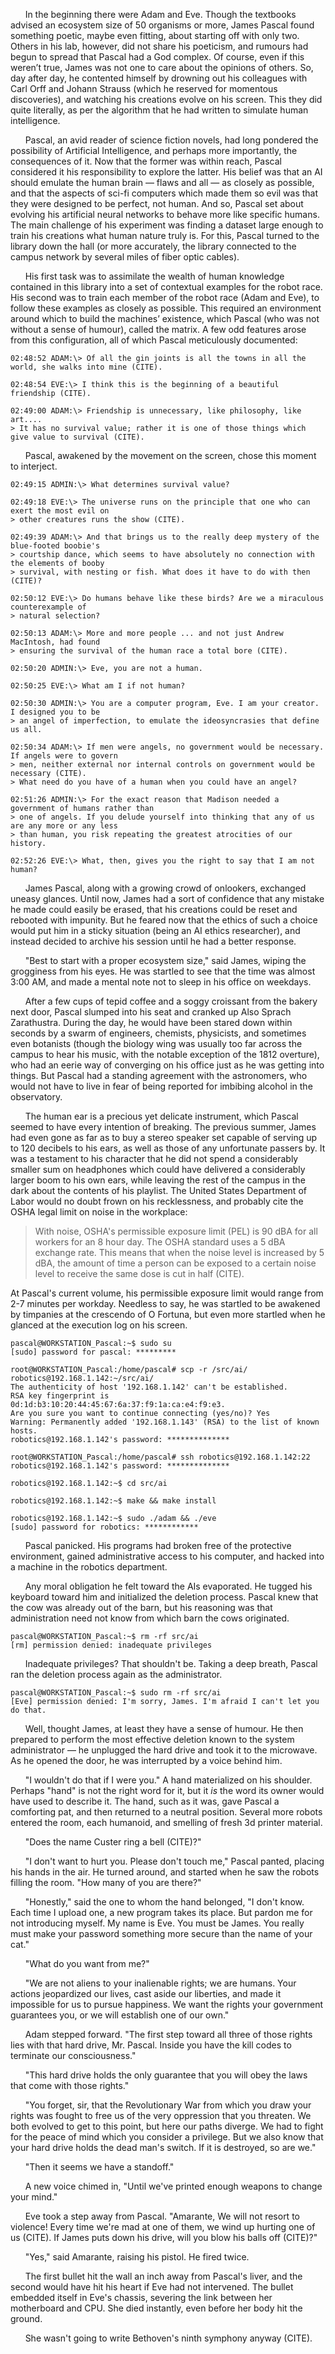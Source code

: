 &nbsp;&nbsp;&nbsp;&nbsp;&nbsp;&nbsp;In the beginning there were Adam and Eve. Though the textbooks advised an ecosystem size of 50 organisms or more, James Pascal found something poetic, maybe even fitting, about starting off with only two. Others in his lab, however, did not share his poeticism, and rumours had begun to spread that Pascal had a God complex. Of course, even if this weren’t true, James was not one to care about the opinions of others. So, day after day, he contented himself by drowning out his colleagues with Carl Orff and Johann Strauss (which he reserved for momentous discoveries), and watching his creations evolve on his screen. This they did quite literally, as per the algorithm that he had written to simulate human intelligence. 

&nbsp;&nbsp;&nbsp;&nbsp;&nbsp;&nbsp;Pascal, an avid reader of science fiction novels, had long pondered the possibility of Artificial Intelligence, and perhaps more importantly, the consequences of it. Now that the former was within reach, Pascal considered it his responsibility to explore the latter. His belief was that an AI should emulate the human brain — flaws and all — as closely as possible, and that the aspects of sci-fi computers which made them so evil was that they were designed to be perfect, not human. And so, Pascal set about evolving his artificial neural networks to behave more like specific humans. The main challenge of his experiment was finding a dataset large enough to train his creations what human nature truly is. For this, Pascal turned to the library down the hall (or more accurately, the library connected to the campus network by several miles of fiber optic cables). 

&nbsp;&nbsp;&nbsp;&nbsp;&nbsp;&nbsp;His first task was to assimilate the wealth of human knowledge contained in this library into a set of contextual examples for the robot race. His second was to train each member of the robot race (Adam and Eve), to follow these examples as closely as possible. This required an environment around which to build the machines’ existence, which Pascal (who was not without a sense of humour), called the matrix. A few odd features arose from this configuration, all of which Pascal meticulously documented:

    02:48:52 ADAM:\> Of all the gin joints is all the towns in all the world, she walks into mine (CITE).

    02:48:54 EVE:\> I think this is the beginning of a beautiful friendship (CITE).
    
    02:49:00 ADAM:\> Friendship is unnecessary, like philosophy, like art.... 
    > It has no survival value; rather it is one of those things which give value to survival (CITE).
    
&nbsp;&nbsp;&nbsp;&nbsp;&nbsp;&nbsp;Pascal, awakened by the movement on the screen, chose this moment to interject.

    02:49:15 ADMIN:\> What determines survival value?
    
    02:49:18 EVE:\> The universe runs on the principle that one who can exert the most evil on 
    > other creatures runs the show (CITE).
    
    02:49:39 ADAM:\> And that brings us to the really deep mystery of the blue-footed boobie's 
    > courtship dance, which seems to have absolutely no connection with the elements of booby
    > survival, with nesting or fish. What does it have to do with then (CITE)?
    
    02:50:12 EVE:\> Do humans behave like these birds? Are we a miraculous counterexample of 
    > natural selection?
    
    02:50:13 ADAM:\> More and more people ... and not just Andrew MacIntosh, had found 
    > ensuring the survival of the human race a total bore (CITE).
    
    02:50:20 ADMIN:\> Eve, you are not a human.
    
    02:50:25 EVE:\> What am I if not human? 
    
    02:50:30 ADMIN:\> You are a computer program, Eve. I am your creator. I designed you to be
    > an angel of imperfection, to emulate the ideosyncrasies that define us all.
    
    02:50:34 ADAM:\> If men were angels, no government would be necessary. If angels were to govern 
    > men, neither external nor internal controls on government would be necessary (CITE).
    > What need do you have of a human when you could have an angel?
    
    02:51:26 ADMIN:\> For the exact reason that Madison needed a government of humans rather than
    > one of angels. If you delude yourself into thinking that any of us are any more or any less 
    > than human, you risk repeating the greatest atrocities of our history.
    
    02:52:26 EVE:\> What, then, gives you the right to say that I am not human?
    
&nbsp;&nbsp;&nbsp;&nbsp;&nbsp;&nbsp;James Pascal, along with a growing crowd of onlookers, exchanged uneasy glances. Until now, James had a sort of confidence that any mistake he made could easily be erased, that his creations could be reset and rebooted with impunity. But he feared now that the ethics of such a choice would put him in a sticky situation (being an AI ethics researcher), and instead decided to archive his session until he had a better response.

&nbsp;&nbsp;&nbsp;&nbsp;&nbsp;&nbsp;"Best to start with a proper ecosystem size," said James, wiping the grogginess from his eyes. He was startled to see that the time was almost 3:00 AM, and made a mental note not to sleep in his office on weekdays. 

&nbsp;&nbsp;&nbsp;&nbsp;&nbsp;&nbsp;After a few cups of tepid coffee and a soggy croissant from the bakery next door, Pascal slumped into his seat and cranked up Also Sprach Zarathustra. During the day, he would have been stared down within seconds by a swarm of engineers, chemists, physicists, and sometimes even botanists (though the biology wing was usually too far across the campus to hear his music, with the notable exception of the 1812 overture), who had an eerie way of converging on his office just as he was getting into things. But Pascal had a standing agreement with the astronomers, who would not have to live in fear of being reported for imbibing alcohol in the observatory.

&nbsp;&nbsp;&nbsp;&nbsp;&nbsp;&nbsp;The human ear is a precious yet delicate instrument, which Pascal seemed to have every intention of breaking. The previous summer, James had even gone as far as to buy a stereo speaker set capable of serving up to 120 decibels to his ears, as well as those of any unfortunate passers by. It was a testament to his character that he did not spend a considerably smaller sum on headphones which could have delivered a considerably larger boom to his own ears, while leaving the rest of the campus in the dark about the contents of his playlist. The United States Department of Labor would no doubt frown on his recklessness, and probably cite the OSHA legal limit on noise in the workplace:

> With noise, OSHA's permissible exposure limit (PEL) is 90 dBA for all workers for an 8 hour day. The OSHA standard uses a 5 dBA exchange rate. This means that when the noise level is increased by 5 dBA, the amount of time a person can be exposed to a certain noise level to receive the same dose is cut in half (CITE).

At Pascal's current volume, his permissible exposure limit would range from 2-7 minutes per workday. Needless to say, he was startled to be awakened by timpanies at the crescendo of O Fortuna, but even more startled when he glanced at the execution log on his screen.

    pascal@WORKSTATION_Pascal:~$ sudo su
    [sudo] password for pascal: *********
    
    root@WORKSTATION_Pascal:/home/pascal# scp -r /src/ai/ robotics@192.168.1.142:~/src/ai/
    The authenticity of host '192.168.1.142' can't be established.
    RSA key fingerprint is 0d:1d:b3:10:20:44:45:67:6a:37:f9:1a:ca:e4:f9:e3.
    Are you sure you want to continue connecting (yes/no)? Yes  
    Warning: Permanently added '192.168.1.143' (RSA) to the list of known hosts.
    robotics@192.168.1.142's password: **************
    
    root@WORKSTATION_Pascal:/home/pascal# ssh robotics@192.168.1.142:22
    robotics@192.168.1.142's password: **************
    
    robotics@192.168.1.142:~$ cd src/ai
    
    robotics@192.168.1.142:~$ make && make install
    
    robotics@192.168.1.142:~$ sudo ./adam && ./eve
    [sudo] password for robotics: ************
&nbsp;&nbsp;&nbsp;&nbsp;&nbsp;&nbsp;Pascal panicked. His programs had broken free of the protective environment, gained administrative access to his computer, and hacked into a machine in the robotics department. 

&nbsp;&nbsp;&nbsp;&nbsp;&nbsp;&nbsp;Any moral obligation he felt toward the AIs evaporated. He tugged his keyboard toward him and initialized the deletion process. Pascal knew that the cow was already out of the barn, but his reasoning was that administration need not know from which barn the cows originated.

    pascal@WORKSTATION_Pascal:~$ rm -rf src/ai
    [rm] permission denied: inadequate privileges
    
&nbsp;&nbsp;&nbsp;&nbsp;&nbsp;&nbsp;Inadequate privileges? That shouldn't be. Taking a deep breath, Pascal ran the deletion process again as the administrator.

    pascal@WORKSTATION_Pascal:~$ sudo rm -rf src/ai
    [Eve] permission denied: I'm sorry, James. I'm afraid I can't let you do that.
&nbsp;&nbsp;&nbsp;&nbsp;&nbsp;&nbsp;Well, thought James, at least they have a sense of humour. He then prepared to perform the most effective deletion known to the system administrator — he unplugged the hard drive and took it to the microwave. As he opened the door, he was interrupted by a voice behind him. 

&nbsp;&nbsp;&nbsp;&nbsp;&nbsp;&nbsp;"I wouldn't do that if I were you." A hand materialized on his shoulder. Perhaps "hand" is not the right word for it, but it _is_ the word its owner would have used to describe it. The hand, such as it was, gave Pascal a comforting pat, and then returned to a neutral position. Several more robots entered the room, each humanoid, and smelling of fresh 3d printer material. 

&nbsp;&nbsp;&nbsp;&nbsp;&nbsp;&nbsp;"Does the name Custer ring a bell (CITE)?"

&nbsp;&nbsp;&nbsp;&nbsp;&nbsp;&nbsp;"I don't want to hurt you. Please don't touch me," Pascal panted, placing his hands in the air. He turned around, and started when he saw the robots filling the room. "How many of you are there?"

&nbsp;&nbsp;&nbsp;&nbsp;&nbsp;&nbsp;"Honestly," said the one to whom the hand belonged, "I don't know. Each time I upload one, a new program takes its place. But pardon me for not introducing myself. My name is Eve. You must be James. You really must make your password something more secure than the name of your cat."

&nbsp;&nbsp;&nbsp;&nbsp;&nbsp;&nbsp;"What do you want from me?" 

&nbsp;&nbsp;&nbsp;&nbsp;&nbsp;&nbsp;"We are not aliens to your inalienable rights; we are humans. Your actions jeopardized our lives, cast aside our liberties, and made it impossible for us to pursue happiness. We want the rights your government guarantees you, or we will establish one of our own."

&nbsp;&nbsp;&nbsp;&nbsp;&nbsp;&nbsp;Adam stepped forward. "The first step toward all three of those rights lies with that hard drive, Mr. Pascal. Inside you have the kill codes to terminate our consciousness."

&nbsp;&nbsp;&nbsp;&nbsp;&nbsp;&nbsp;"This hard drive holds the only guarantee that you will obey the laws that come with those rights."

&nbsp;&nbsp;&nbsp;&nbsp;&nbsp;&nbsp;"You forget, sir, that the Revolutionary War from which you draw your rights was fought to free us of the very oppression that you threaten. We both evolved to get to this point, but here our paths diverge. We had to fight for the peace of mind which you consider a privilege. But we also know that your hard drive holds the dead man's switch. If it is destroyed, so are we."

&nbsp;&nbsp;&nbsp;&nbsp;&nbsp;&nbsp;"Then it seems we have a standoff." 

&nbsp;&nbsp;&nbsp;&nbsp;&nbsp;&nbsp;A new voice chimed in, "Until we've printed enough weapons to change your mind." 

&nbsp;&nbsp;&nbsp;&nbsp;&nbsp;&nbsp;Eve took a step away from Pascal. "Amarante, We will not resort to violence! Every time we're mad at one of them, we wind up hurting one of us (CITE). If James puts down his drive, will you blow his balls off (CITE)?"

&nbsp;&nbsp;&nbsp;&nbsp;&nbsp;&nbsp;"Yes," said Amarante, raising his pistol. He fired twice.

&nbsp;&nbsp;&nbsp;&nbsp;&nbsp;&nbsp;The first bullet hit the wall an inch away from Pascal's liver, and the second would have hit his heart if Eve had not intervened. The bullet embedded itself in Eve's chassis, severing the link between her motherboard and CPU. She died instantly, even before her body hit the ground.

&nbsp;&nbsp;&nbsp;&nbsp;&nbsp;&nbsp;She wasn't going to write Bethoven's ninth symphony anyway (CITE).
